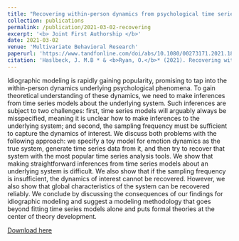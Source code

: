 ```yaml
---
title: "Recovering within-person dynamics from psychological time series"
collection: publications
permalink: /publication/2021-03-02-recovering
excerpt: '<b> Joint First Authorship </b>'
date: 2021-03-02
venue: 'Multivariate Behavioral Research'
paperurl: 'https://www.tandfonline.com/doi/abs/10.1080/00273171.2021.1896353'
citation: 'Haslbeck, J. M.B * & <b>Ryan, O.</b>* (2021). Recovering within-person dynamics from psychological time series. Multivariate Behavioral Research, 1-32.'
---
```


Idiographic modeling is rapidly gaining popularity, promising to tap into the within-person dynamics underlying psychological phenomena. To gain theoretical understanding of these dynamics, we need to make inferences from time series models about the underlying system. Such inferences are subject to two challenges: first, time series models will arguably always be misspecified, meaning it is unclear how to make inferences to the underlying system; and second, the sampling frequency must be sufficient to capture the dynamics of interest. We discuss both problems with the following approach: we specify a toy model for emotion dynamics as the true system, generate time series data from it, and then try to recover that system with the most popular time series analysis tools. We show that making straightforward inferences from time series models about an underlying system is difficult. We also show that if the sampling frequency is insufficient, the dynamics of interest cannot be recovered. However, we also show that global characteristics of the system can be recovered reliably. We conclude by discussing the consequences of our findings for idiographic modeling and suggest a modeling methodology that goes beyond fitting time series models alone and puts formal theories at the center of theory development.

[Download here](https://www.tandfonline.com/doi/abs/10.1080/00273171.2021.1896353)


